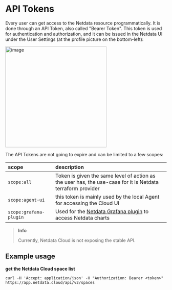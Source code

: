 # API Tokens

Every user can get access to the Netdata resource programmatically. It is done through an API Token, also called "Bearer Token". This token is used for authentication and authorization, and it can be issued in the Netdata UI under the User Settings (at the profile picture on the bottom-left):

<img width="316" alt="image" src="https://github.com/netdata/netdata/assets/14999928/b0846076-afae-47ab-92df-c24967305ab9"/>

The API Tokens are not going to expire and can be limited to a few scopes:

| scope                  | description                                                                                                                                        |
|:-----------------------|:---------------------------------------------------------------------------------------------------------------------------------------------------|
| `scope:all`            | Token is given the same level of action as the user has, the use-case for it is Netdata terraform provider                                         |
| `scope:agent-ui`       | this token is mainly used by the local Agent for accessing the Cloud UI                                                                            |
| `scope:grafana-plugin` | Used for the [Netdata Grafana plugin](https://github.com/netdata/netdata-grafana-datasource-plugin/blob/master/README.md) to access Netdata charts |

> **Info**
>
> Currently, Netdata Cloud is not exposing the stable API.

## Example usage

**get the Netdata Cloud space list**

```console
curl -H 'Accept: application/json' -H "Authorization: Bearer <token>" https://app.netdata.cloud/api/v2/spaces
```
